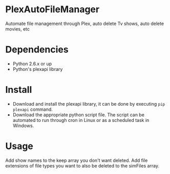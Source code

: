 # PlexAutoFileManager
Automate file management through Plex, auto delete Tv shows, auto delete movies, etc

# Dependencies
- Python 2.6.x or up
- Python's plexapi library

# Install
- Download and install the plexapi library, it can be done by executing <code>pip plexapi</code> command.
- Download the appropriate python script file.  The script can be automated to run through cron in Linux or as a scheduled task in Windows.

# Usage
Add show names to the keep array you don't want deleted.  Add file extensions of file types you want to also be deleted to the simFiles array.
